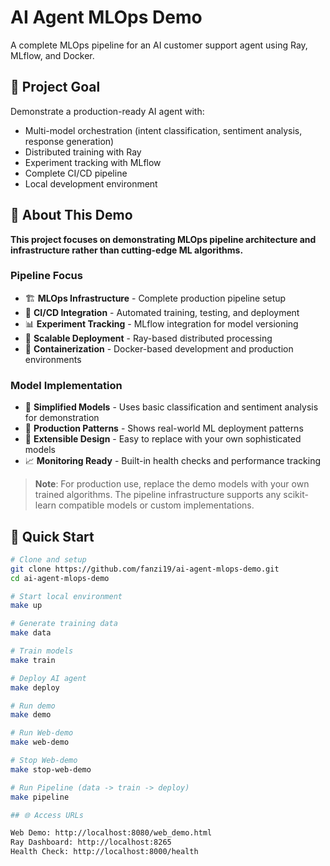 # AI Agent MLOps Demo

A complete MLOps pipeline for an AI customer support agent using Ray, MLflow, and Docker.

## 🎯 Project Goal

Demonstrate a production-ready AI agent with:
- Multi-model orchestration (intent classification, sentiment analysis, response generation)
- Distributed training with Ray
- Experiment tracking with MLflow
- Complete CI/CD pipeline
- Local development environment

## 🔬 About This Demo

**This project focuses on demonstrating MLOps pipeline architecture and infrastructure rather than cutting-edge ML algorithms.**

### Pipeline Focus
- 🏗️ **MLOps Infrastructure** - Complete production pipeline setup
- 🔄 **CI/CD Integration** - Automated training, testing, and deployment
- 📊 **Experiment Tracking** - MLflow integration for model versioning
- 🚀 **Scalable Deployment** - Ray-based distributed processing
- 🐳 **Containerization** - Docker-based development and production environments

### Model Implementation
- 📝 **Simplified Models** - Uses basic classification and sentiment analysis for demonstration
- 🎯 **Production Patterns** - Shows real-world ML deployment patterns
- 🔧 **Extensible Design** - Easy to replace with your own sophisticated models
- 📈 **Monitoring Ready** - Built-in health checks and performance tracking

> **Note**: For production use, replace the demo models with your own trained algorithms. The pipeline infrastructure supports any scikit-learn compatible models or custom implementations.

## 🚀 Quick Start

```bash
# Clone and setup
git clone https://github.com/fanzi19/ai-agent-mlops-demo.git
cd ai-agent-mlops-demo

# Start local environment
make up

# Generate training data
make data

# Train models
make train

# Deploy AI agent
make deploy

# Run demo
make demo

# Run Web-demo
make web-demo

# Stop Web-demo
make stop-web-demo

# Run Pipeline (data -> train -> deploy)
make pipeline

## 🌐 Access URLs

Web Demo: http://localhost:8080/web_demo.html
Ray Dashboard: http://localhost:8265
Health Check: http://localhost:8000/health
